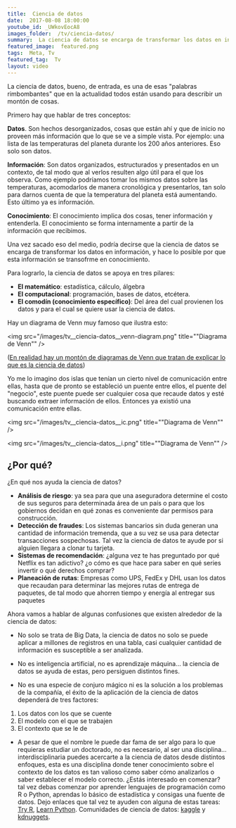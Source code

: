 ```yaml
---
title:  Ciencia de datos
date:  2017-08-08 18:00:00
youtube_id: _UWkovEocA8
images_folder:  /tv/ciencia-datos/
summary:  La ciencia de datos se encarga de transformar los datos en información, y hace lo posible por que esta información se transforme en conocimiento.
featured_image:  featured.png
tags:  Meta, Tv
featured_tag:  Tv
layout: video
---
```


La ciencia de datos, bueno, de entrada, es una de esas "palabras rimbombantes" que en la actualidad todos están usando para describir un montón de cosas.

Primero hay que hablar de tres conceptos:

**Datos**. Son hechos desorganizados, cosas que están ahí y que de inicio no proveen más información que lo que se ve a simple vista. Por ejemplo: una lista de las temperaturas del planeta durante los 200 años anteriores. Eso solo son datos.

**Información**: Son datos organizados, estructurados y presentados en un contexto, de tal modo que al verlos resulten algo útil para el que los observa. Como ejemplo podríamos tomar los mismos datos sobre las temperaturas, acomodarlos de manera cronológica y presentarlos, tan solo para darnos cuenta de que la temperatura del planeta está aumentando. Esto último ya es información.

**Conocimiento**: El conocimiento implica dos cosas, tener información y entenderla. El conocimiento se forma internamente a partir de la información que recibimos.

Una vez sacado eso del medio, podría decirse que la ciencia de datos se encarga de transformar los datos en información, y hace lo posible por que esta información se transofrme en conocimiento.

Para lograrlo, la ciencia de datos se apoya en tres pilares:  

- **El matemático**: estadística, cálculo, álgebra 
- **El computacional**: programación, bases de datos, etcétera. 
- **El comodín (conocimiento específico)**: Del área del cual provienen los datos y para el cual se quiere usar la ciencia de datos.

Hay un diagrama de Venn muy famoso que ilustra esto:

<img src="/images/tv__ciencia-datos__venn-diagram.png" title=""Diagrama de Venn"" />

(<a href="http://www.prooffreader.com/2016/09/battle-of-data-science-venn-diagrams.html" target="_blank">En realidad hay un montón de diagramas de Venn que tratan de explicar lo que es la ciencia de datos</a>)

Yo me lo imagino dos islas que tenían un cierto nivel de comunicación entre ellas, hasta que de pronto se estableció un puente entre ellos, el puente del "negocio", este puente puede ser cualquier cosa que recaude datos y esté buscando extraer información de ellos. Entonces ya existió una comunicación entre ellas.  

<img src="/images/tv__ciencia-datos__ic.png" title=""Diagrama de Venn"" />

<img src="/images/tv__ciencia-datos__i.png" title=""Diagrama de Venn"" />

## ¿Por qué? 

¿En qué nos ayuda la ciencia de datos?

- **Análisis de riesgo**: ya sea para que una aseguradora determine el costo de sus seguros para determinada área de un país o para que los gobiernos decidan en qué zonas es conveniente dar permisos para construcción.  
- **Detección de fraudes**: Los sistemas bancarios sin duda generan una cantidad de información tremenda, que a su vez se usa para detectar transacciones sospechosas. Tal vez la ciencia de datos te ayude por si alguien llegara a clonar tu tarjeta.
- **Sistemas de recomendación**: ¿alguna vez te has preguntado por qué Netflix es tan adictivo? ¿o cómo es que hace para saber en qué series invertir o qué derechos comprar?
- **Planeación de rutas**: Empresas como UPS, FedEx y DHL usan los datos que recaudan para determinar las mejores rutas de entrega de paquetes, de tal modo que ahorren tiempo y energía al entregar sus paquetes

Ahora vamos a hablar de algunas confusiones que existen alrededor de la ciencia de datos:

- No solo se trata de Big Data, la ciencia de datos no solo se puede aplicar a millones de registros en una tabla, casi cualquier cantidad de información es susceptible a ser analizada.

- No es inteligencia artificial, no es aprendizaje máquina… la ciencia de datos se ayuda de estas, pero persiguen distintos fines.

- No es una especie de conjuro mágico ni es la solución a los problemas de la compañía, el éxito de la aplicación de la ciencia de datos dependerá de tres factores:

 1. Los datos con los que se cuente
 1. El modelo con el que se trabajen
 1. El contexto que se le de

- A pesar de que el nombre le puede dar fama de ser algo para lo que requieras estudiar un doctorado, no es necesario, al ser una disciplina… interdisciplinaria puedes acercarte a la ciencia de datos desde distintos enfoques, esta es una disciplina donde tener conocimiento sobre el contexto de los datos es tan valioso como saber cómo analizarlos o saber establecer el modelo correcto. ¿Estás interesado en comenzar? tal vez debas comenzar por aprender lenguajes de programación como R o Python, aprendas lo básico de estadística y consigas una fuente de datos. Dejo enlaces que tal vez te ayuden con alguna de estas tareas: <a href="http://tryr.codeschool.com/" target="_blank">Try R</a>, <a href="https://www.learnpython.org/es/" target="_blank">Learn Python</a>. Comunidades de ciencia de datos: <a href="https://www.kaggle.com/" target="_blank">kaggle</a> y <a href="http://www.kdnuggets.com/" target="_blank">kdnuggets</a>.
 